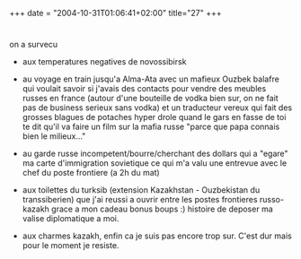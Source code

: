 +++
date = "2004-10-31T01:06:41+02:00"
title="27"
+++
#
on a survecu
- aux temperatures negatives de novossibirsk 

- au voyage en train jusqu'a Alma-Ata avec un mafieux Ouzbek balafre qui voulait savoir si j'avais des contacts pour vendre des meubles russes en france (autour d'une bouteille de vodka bien sur, on ne fait pas de business serieux sans vodka) et un traducteur vereux qui fait des grosses blagues de potaches hyper drole quand le gars en fasse de toi te dit qu'il va faire un film sur la mafia russe "parce que papa connais bien le milieux..." 
 
 - au garde russe incompetent/bourre/cherchant des dollars qui a "egare" ma carte d'immigration sovietique ce qui m'a valu une entrevue avec le chef du poste frontiere (a 2h du mat) 

 - aux toilettes du turksib (extension Kazakhstan - Ouzbekistan du transsiberien) que j'ai reussi a ouvrir entre les postes frontieres russo-kazakh grace a mon cadeau bonus boups :) histoire de deposer ma valise diplomatique a moi. 

 - aux charmes kazakh, enfin ca je suis pas encore trop sur. C'est dur mais pour le moment je resiste.


